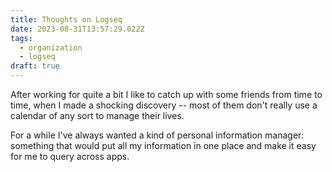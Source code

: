 ```yaml
---
title: Thoughts on Logseq
date: 2023-08-31T13:57:29.022Z
tags:
  - organization
  - logseq
draft: true
---
```


After working for quite a bit I like to catch up with some friends from time to
time, when I made a shocking discovery -- most of them don't really use a
calendar of any sort to manage their lives.

For a while I've always wanted a kind of personal information manager: something
that would put all my information in one place and make it easy for me to query
across apps.
